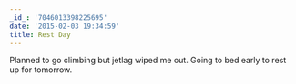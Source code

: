 ```yaml
---
_id_: '7046013398225695'
date: '2015-02-03 19:34:59'
title: Rest Day
---
```


Planned to go climbing but jetlag wiped me out. Going to bed early to rest up for tomorrow.
